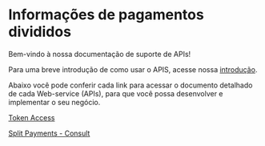 
# Informações de pagamentos divididos

Bem-vindo à nossa documentação de suporte de APIs!

Para uma breve introdução de como usar o APIS, acesse nossa [introdução][1].

Abaixo você pode conferir cada link para acessar o documento detalhado de cada Web-service (APIs), para que você possa desenvolver e implementar o seu negócio.

[Token Access](TokenGenerationforWeb-services.md)

[Split Payments - Consult](../api/?type=get&path=/split-payment-api/v1/sellers)

[1]: APIs-Introduction.md
